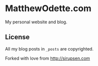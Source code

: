 # MatthewOdette.com

My personal website and blog.

## License

All my blog posts in `_posts` are copyrighted. 

Forked with love from http://sirupsen.com
